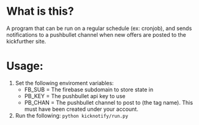 # What is this?

A program that can be run on a regular schedule (ex: cronjob), and sends
notifications to a pushbullet channel when new offers are posted to the
kickfurther site.

# Usage:

1. Set the following enviroment variables:
    - FB_SUB = The firebase subdomain to store state in
    - PB_KEY = The pushbullet api key to use
    - PB_CHAN = The pushbullet channel to post to (the tag name). This must have been created under your account.
2. Run the following: ```python kicknotify/run.py```
